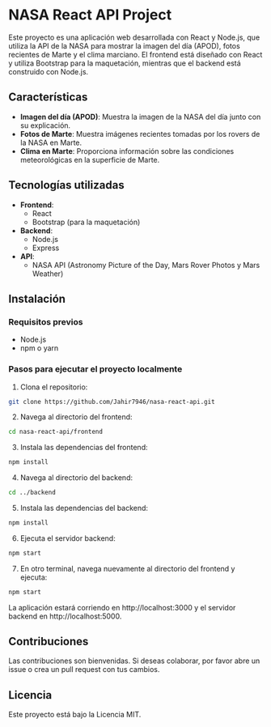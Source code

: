 # NASA React API Project

Este proyecto es una aplicación web desarrollada con React y Node.js, que utiliza la API de la NASA para mostrar la imagen del día (APOD), fotos recientes de Marte y el clima marciano. El frontend está diseñado con React y utiliza Bootstrap para la maquetación, mientras que el backend está construido con Node.js.

## Características

- **Imagen del día (APOD)**: Muestra la imagen de la NASA del día junto con su explicación.
- **Fotos de Marte**: Muestra imágenes recientes tomadas por los rovers de la NASA en Marte.
- **Clima en Marte**: Proporciona información sobre las condiciones meteorológicas en la superficie de Marte.

## Tecnologías utilizadas

- **Frontend**:
  - React
  - Bootstrap (para la maquetación)
- **Backend**:
  - Node.js
  - Express
- **API**:
  - NASA API (Astronomy Picture of the Day, Mars Rover Photos y Mars Weather)

## Instalación

### Requisitos previos

- Node.js
- npm o yarn

### Pasos para ejecutar el proyecto localmente

1. Clona el repositorio:

```bash
git clone https://github.com/Jahir7946/nasa-react-api.git
```

2. Navega al directorio del frontend:

```bash
cd nasa-react-api/frontend
```

3. Instala las dependencias del frontend:

```bash
npm install
```

4. Navega al directorio del backend:

```bash
cd ../backend
```

5. Instala las dependencias del backend:

```bash
npm install
```

6. Ejecuta el servidor backend:

```bash
npm start
```

7. En otro terminal, navega nuevamente al directorio del frontend y ejecuta:

```bash
npm start
```

La aplicación estará corriendo en http://localhost:3000 y el servidor backend en http://localhost:5000.

## Contribuciones

Las contribuciones son bienvenidas. Si deseas colaborar, por favor abre un issue o crea un pull request con tus cambios.

## Licencia

Este proyecto está bajo la Licencia MIT.
```
